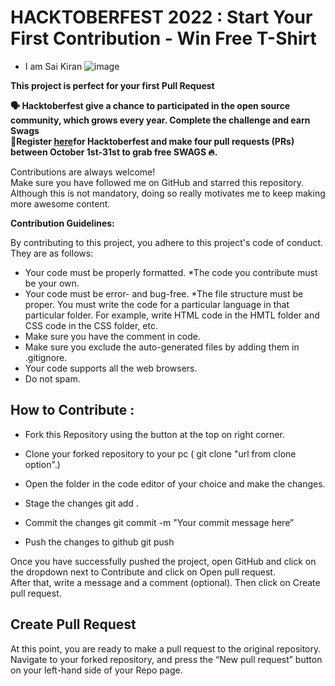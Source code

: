 # HACKTOBERFEST  2022 : Start Your First Contribution - Win Free  T-Shirt
- I am Sai Kiran
![image](https://user-images.githubusercontent.com/115712308/195660220-1f36febb-c072-4bb8-aaa8-104a73ab8b9b.png)


**This project is perfect for your first Pull Request**

**🗣 Hacktoberfest give a chance to  participated in the open source community, which grows every year. Complete the challenge and earn Swags</br>
📢Register [here](https://hacktoberfest.com/)for Hacktoberfest and make four pull requests (PRs) between October 1st-31st to grab free SWAGS 🔥.**


Contributions are always welcome!</br>
Make sure you have followed me on GitHub and starred this repository. Although this is not mandatory, doing so really motivates me to keep making more awesome content.

 **Contribution  Guidelines:**
 
By contributing to this project, you adhere to this project's code of conduct. They are as follows:
* Your code must be properly formatted.
 *The code you contribute must be your own.
* Your code must be error- and bug-free.
*The file structure must be proper. You must write the code for a particular language in that particular folder. For example, write HTML code in the HMTL folder and CSS code in the CSS folder, etc.
* Make sure you have the comment in code.
* Make sure you exclude the auto-generated files by adding them in .gitignore.
* Your code supports all the web browsers.
* Do not spam.

## How to Contribute :
* Fork this Repository using the button at the top on right corner.
* Clone your forked repository to your pc ( git clone "url from clone option".)
* Open the folder in the code editor of your choice and make the changes.
* Stage the changes
  git add .
* Commit the changes
  git commit -m "Your commit message here”
 
* Push the changes to github
  git push
 
Once you have successfully pushed the project, open GitHub and click on the dropdown next to Contribute and click on Open pull request.</br>
After that, write a message and a comment (optional). Then click on Create pull request.</br>
## Create Pull Request
At this point, you are ready to make a pull request to the original repository.</br>
Navigate to your forked repository, and press the “New pull request” button on your left-hand side of your Repo page.


